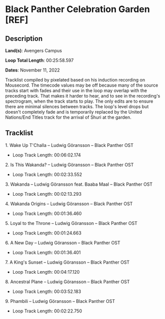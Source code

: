 # Black Panther Celebration Garden [REF]

## Description

**Land(s)**: Avengers Campus

**Loop Total Length**: 00:25:58.597

**Dates**: November 11, 2022

Tracklist compiled by pixelated based on his induction recording on Mousecord. The timecode values may be off because many of the source tracks start with fades and their use in the loop may overlap with the preceding track. That makes it harder to hear, and to see in the recording's spectrogram, when the track starts to play. The only edits are to ensure there are minimal silences between tracks. The loop's level drops but doesn't completely fade and is temporarily replaced by the United Nations/End Titles track for the arrival of Shuri at the garden.

## Tracklist

1\. Wake Up T'Challa – Ludwig Göransson – Black Panther OST

- Loop Track Length: 00:06:02.174

2\. Is This Wakanda? – Ludwig Göransson – Black Panther OST

- Loop Track Length: 00:02:33.552

3\. Wakanda – Ludwig Göransson feat. Baaba Maal – Black Panther OST

- Loop Track Length: 00:02:13.293

4\. Wakanda Origins – Ludwig Göransson – Black Panther OST

- Loop Track Length: 00:01:36.460

5\. Loyal to the Throne – Ludwig Göransson – Black Panther OST

- Loop Track Length: 00:01:24.663

6\. A New Day – Ludwig Göransson – Black Panther OST

- Loop Track Length: 00:01:36.401

7\. A King's Sunset – Ludwig Göransson – Black Panther OST

- Loop Track Length: 00:04:17.120

8\. Ancestral Plane – Ludwig Göransson – Black Panther OST

- Loop Track Length: 00:03:52.183

9\. Phambili – Ludwig Göransson – Black Panther OST

- Loop Track Length: 00:02:22.750
